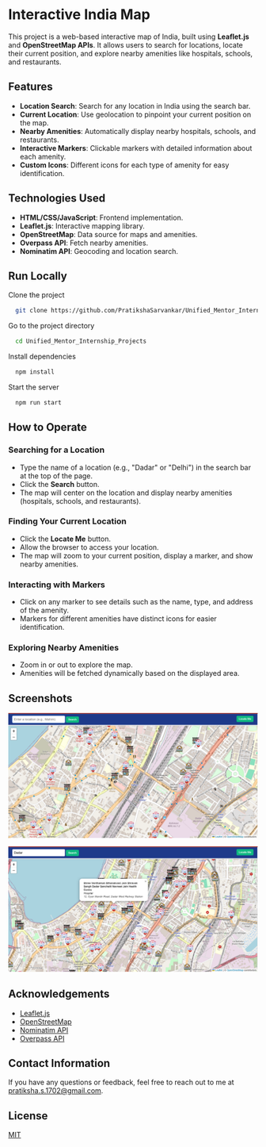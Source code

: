 
# Interactive India Map

This project is a web-based interactive map of India, built using **Leaflet.js** and **OpenStreetMap APIs**. It allows users to search for locations, locate their current position, and explore nearby amenities like hospitals, schools, and restaurants.



## Features

- **Location Search**: Search for any location in India using the search bar.  
- **Current Location**: Use geolocation to pinpoint your current position on the map.  
- **Nearby Amenities**: Automatically display nearby hospitals, schools, and restaurants.  
- **Interactive Markers**: Clickable markers with detailed information about each amenity.  
- **Custom Icons**: Different icons for each type of amenity for easy identification.  



## Technologies Used

- **HTML/CSS/JavaScript**: Frontend implementation.  
- **Leaflet.js**: Interactive mapping library.  
- **OpenStreetMap**: Data source for maps and amenities.  
- **Overpass API**: Fetch nearby amenities.  
- **Nominatim API**: Geocoding and location search.  


## Run Locally

Clone the project

```bash
  git clone https://github.com/PratikshaSarvankar/Unified_Mentor_Internship_Projects.git
```

Go to the project directory

```bash
  cd Unified_Mentor_Internship_Projects

```

Install dependencies

```bash
  npm install
```

Start the server

```bash
  npm run start
```


## How to Operate

### Searching for a Location  
- Type the name of a location (e.g., "Dadar" or "Delhi") in the search bar at the top of the page.  
- Click the **Search** button.  
- The map will center on the location and display nearby amenities (hospitals, schools, and restaurants).  

### Finding Your Current Location  
- Click the **Locate Me** button.  
- Allow the browser to access your location.  
- The map will zoom to your current position, display a marker, and show nearby amenities.  

### Interacting with Markers  
- Click on any marker to see details such as the name, type, and address of the amenity.  
- Markers for different amenities have distinct icons for easier identification.  

### Exploring Nearby Amenities  
- Zoom in or out to explore the map.  
- Amenities will be fetched dynamically based on the displayed area.  

## Screenshots

![Webpage view when the map is initially loaded](https://github.com/PratikshaSarvankar/Unified_Mentor_Internship_Projects/blob/main/Interactive_Map/Screenshots/Screenshot1.png)

![After entering location, showcasing amenities](https://github.com/PratikshaSarvankar/Unified_Mentor_Internship_Projects/blob/main/Interactive_Map/Screenshots/Screenshot2.png)





## Acknowledgements

 - [Leaflet.js](https://leafletjs.com/)
 - [OpenStreetMap](https://www.openstreetmap.org/)
 - [Nominatim API](https://nominatim.org/)
 - [Overpass API](https://wiki.openstreetmap.org/wiki/Overpass_API)

## Contact Information

If you have any questions or feedback, feel free to reach out to me at [pratiksha.s.1702@gmail.com](pratiksha.s.1702@gmail.com).



## License

[MIT](https://choosealicense.com/licenses/mit/)

